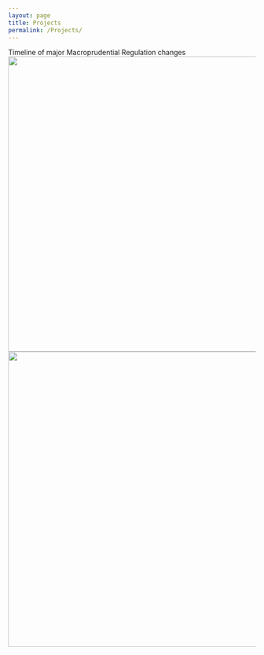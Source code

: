 ```yaml
---
layout: page
title: Projects
permalink: /Projects/
---
```


Timeline of major Macroprudential Regulation changes
<img align="left" width="600" height="600" src="{{ site.url }}{{ site.baseurl }}/docs/assets/timeline.jpg" class="img-responsive" />


<img align="right" width="600" height="600" src="{{ site.url }}{{ site.baseurl }}/docs/assets/Picture1.png" class="img-responsive" />



